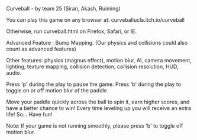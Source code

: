 Curveball - by team 25 (Siran, Akash, Ruiming)

You can play this game on any browser at:
curveballucla.itch.io/curveball

Otherwise, run curveball.html on Firefox, Safari, or IE.

Advanced Feature : Bump Mapping. 
(Our physics and collisions could also count as advanced features)

Other features: 
physics (magnus effect), motion blur, AI, camera movement, lighting,
texture mapping, collision detection, collision resolution, HUD, audio.

Press 'p' during the play to pause the game.
Press 'b' during the play to toggle on or off motion blur of the paddle.

Move your paddle quickly across the ball to spin it, earn higher scores, and have a better chance to win!
Every time leveling up you will receive an extra life! So...
Have fun!

Note: If your game is not running smoothly, please press 'b' to toggle off motion blur.
